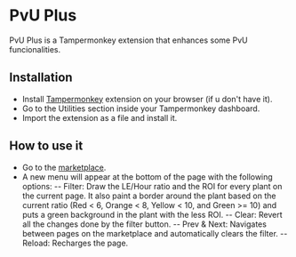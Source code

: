 # PvU Plus
PvU Plus is a Tampermonkey extension that enhances some PvU funcionalities.

## Installation
- Install [Tampermonkey](https://www.tampermonkey.net/) extension on your browser (if u don't have it).
- Go to the Utilities section inside your Tampermonkey dashboard.
- Import the extension as a file and install it.

## How to use it
- Go to the [marketplace](https://marketplace.plantvsundead.com/offering/bundle#/marketplace/plant).
- A new menu will appear at the bottom of the page with the following options:
-- Filter: Draw the LE/Hour ratio and the ROI for every plant on the current page. It also paint a border around the plant based on the current ratio (Red < 6, Orange < 8, Yellow < 10, and Green >= 10) and puts a green background in the plant with the less ROI.
-- Clear: Revert all the changes done by the filter button.
-- Prev & Next: Navigates between pages on the marketplace and automatically clears the filter.
-- Reload: Recharges the page.
